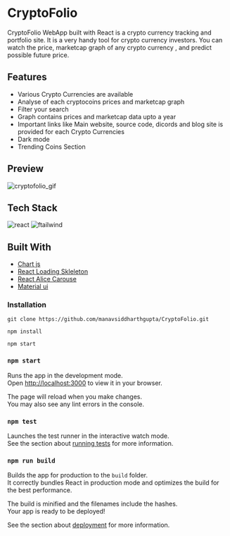 # CryptoFolio

CryptoFolio WebApp built with React is a crypto currency tracking and portfolio site. It is a very handy tool for crypto currency investors. You can watch the price, marketcap graph of any crypto currency , and predict possible future price.

## Features
  - Various Crypto Currencies are available
  - Analyse of each cryptocoins prices and marketcap graph
  - Filter your search
  - Graph contains prices and marketcap data upto a year
  - Important links like Main website, source code, dicords and blog site is provided for each Crypto Currencies
  - Dark mode
  - Trending Coins Section

## Preview


![cryptofolio_gif](https://user-images.githubusercontent.com/79929708/174285633-0b057aba-ed19-43da-8dd6-1a91c57e42bb.gif)


## Tech Stack

<img src="https://img.shields.io/badge/React-20232A?style=for-the-badge&logo=react&logoColor=61DAFB" alt="react" />   <img src="https://img.shields.io/badge/Tailwind_CSS-38B2AC?style=for-the-badge&logo=tailwind-css&logoColor=white" alt="ftailwind" />   

## Built With
 - <a href="https://www.npmjs.com/package/react-chartjs-2" >Chart js</a>
 - <a href="https://www.npmjs.com/package/react-loading-skeleton" >React Loading Skleleton</a>
 - <a href="https://www.npmjs.com/package/react-alice-carousel" >React Alice Carouse</a>
 - <a href="https://v4.mui.com/" >Material ui</a>

### Installation

```
git clone https://github.com/manavsiddharthgupta/CryptoFolio.git

npm install

npm start
```

### `npm start`

Runs the app in the development mode.\
Open [http://localhost:3000](http://localhost:3000) to view it in your browser.

The page will reload when you make changes.\
You may also see any lint errors in the console.

### `npm test`

Launches the test runner in the interactive watch mode.\
See the section about [running tests](https://facebook.github.io/create-react-app/docs/running-tests) for more information.

### `npm run build`

Builds the app for production to the `build` folder.\
It correctly bundles React in production mode and optimizes the build for the best performance.

The build is minified and the filenames include the hashes.\
Your app is ready to be deployed!

See the section about [deployment](https://facebook.github.io/create-react-app/docs/deployment) for more information.

